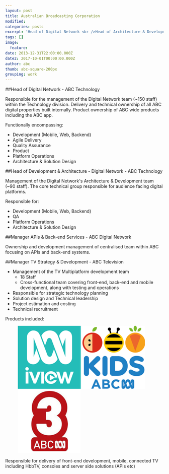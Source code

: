 ```yaml
---
layout: post
title: Australian Broadcasting Corporation
modified:
categories: posts
excerpt: 'Head of Digital Network <br />Head of Architecture & Development <br />Manager APIs & Back-end Services <br />Manager TV Strategy & Development'
tags: []
image:
  feature:
date: 2013-12-31T22:00:00.000Z
date2: 2017-10-01T00:00:00.000Z
author: abc
thumb: abc-square-200px
grouping: work
---
```

##Head of Digital Network - ABC Technology

Responsible for the management of the Digital Network team (~150 staff) within the Technology division. Delivery and technical ownership of all ABC digital properties built internally. Product ownership of ABC wide products including the ABC app.

Functionally encompassing:

- Development (Mobile, Web, Backend)
- Agile Delivery
- Quality Assurance
- Product
- Platform Operations
- Architecture & Solution Design

##Head of Development & Architecture - Digital Network - ABC Technology

Management of the Digital Network's Architecture & Development team (~90 staff). The core technical group responsible for audience facing digital platforms.

Responsible for:

- Development (Mobile, Web, Backend)
- QA
- Platform Operations
- Architecture & Solution Design

##Manager APIs & Back-end Services - ABC Digital Network

Ownership and development management of centralised team within ABC focusing on APIs and back-end systems.

##Manager TV Strategy & Development - ABC Television

- Management of the TV Multiplatform development team
  - 18 Staff
  - Cross-functional team covering front-end, back-end and mobile development, along with testing and operations
- Responsible for strategic technology planning
- Solution design and Technical leadership
- Project estimation and costing
- Technical recruitment

Products included:

<figure class="third">
	<a href="http://iview.abc.net.au/"><img src="/images/iview.png" alt="image"></a>
	<a href="http://www.abc.net.au/abcforkids/"><img src="/images/abckids.png" alt="image"></a>
	<a href="http://www.abc.net.au/abc3/"><img src="/images/abc3.png" alt="image"></a>
	<figcaption></figcaption>
</figure>

Responsible for delivery of front-end development, mobile, connected TV including HbbTV, consoles and server side solutions (APIs etc)
